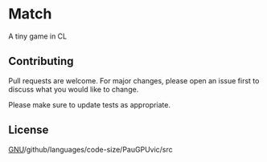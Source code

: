 # Match
 A tiny game in CL

## Contributing
Pull requests are welcome. For major changes, please open an issue first to discuss what you would like to change.

Please make sure to update tests as appropriate.
 ## License
[GNU](https://www.gnu.org/licenses/gpl-3.0.html)/github/languages/code-size/PauGPUvic/src